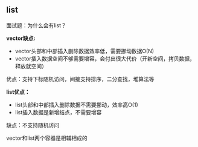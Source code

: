 ## list

面试题：为什么会有list？

**vector缺点:**

- vector头部和中部插入删除数据效率低，需要挪动数据O(N)
- vector插入数据空间不够需要增容，会付出很大代价（开新空间，拷贝数据，释放就空间）

优点：支持下标随机访问，间接支持排序，二分查找，堆算法等

**list优点：**

- list头部和中部插入删除数据不需要挪动，效率高O(1)
- list插入数据是新增结点，不需要增容

缺点：不支持随机访问

vector和list两个容器是相辅相成的



